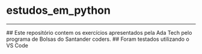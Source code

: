 # estudos_em_python
<hr>
## Este repositório contem os exercícios apresentados pela Ada Tech pelo programa de Bolsas do Santander coders.
## Foram testados utilizando o VS Code 
